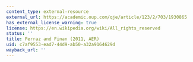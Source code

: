 ```yaml
---
content_type: external-resource
external_url: https://academic.oup.com/qje/article/123/2/703/1930865
has_external_license_warning: true
license: https://en.wikipedia.org/wiki/All_rights_reserved
status: ''
title: Ferraz and Finan (2011, AER)
uid: c7af9553-ead7-44d9-ab50-a32a9164629d
wayback_url: ''
---
```

